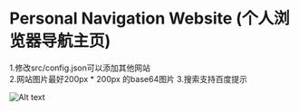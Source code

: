 # Personal Navigation Website (个人浏览器导航主页)

1.修改src/config.json可以添加其他网站<br/> 
2.网站图片最好200px * 200px 的base64图片
3.搜索支持百度提示
 

![Alt text](https://github.com/minquiers/home/blob/master/src/images/demo.png)